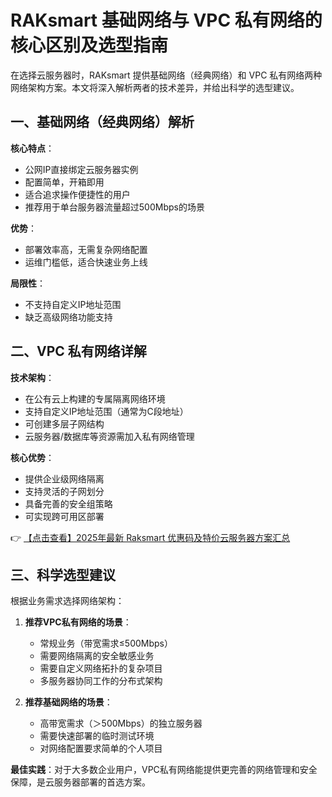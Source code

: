 # RAKsmart 基础网络与 VPC 私有网络的核心区别及选型指南

在选择云服务器时，RAKsmart 提供基础网络（经典网络）和 VPC 私有网络两种网络架构方案。本文将深入解析两者的技术差异，并给出科学的选型建议。

## 一、基础网络（经典网络）解析

**核心特点**：
- 公网IP直接绑定云服务器实例
- 配置简单，开箱即用
- 适合追求操作便捷性的用户
- 推荐用于单台服务器流量超过500Mbps的场景

**优势**：
- 部署效率高，无需复杂网络配置
- 运维门槛低，适合快速业务上线

**局限性**：
- 不支持自定义IP地址范围
- 缺乏高级网络功能支持

## 二、VPC 私有网络详解

**技术架构**：
- 在公有云上构建的专属隔离网络环境
- 支持自定义IP地址范围（通常为C段地址）
- 可创建多层子网结构
- 云服务器/数据库等资源需加入私有网络管理

**核心优势**：
- 提供企业级网络隔离
- 支持灵活的子网划分
- 具备完善的安全组策略
- 可实现跨可用区部署

👉 [【点击查看】2025年最新 Raksmart 优惠码及特价云服务器方案汇总](https://bit.ly/raksmart)

## 三、科学选型建议

根据业务需求选择网络架构：

1. **推荐VPC私有网络的场景**：
   - 常规业务（带宽需求≤500Mbps）
   - 需要网络隔离的安全敏感业务
   - 需要自定义网络拓扑的复杂项目
   - 多服务器协同工作的分布式架构

2. **推荐基础网络的场景**：
   - 高带宽需求（＞500Mbps）的独立服务器
   - 需要快速部署的临时测试环境
   - 对网络配置要求简单的个人项目

**最佳实践**：对于大多数企业用户，VPC私有网络能提供更完善的网络管理和安全保障，是云服务器部署的首选方案。
